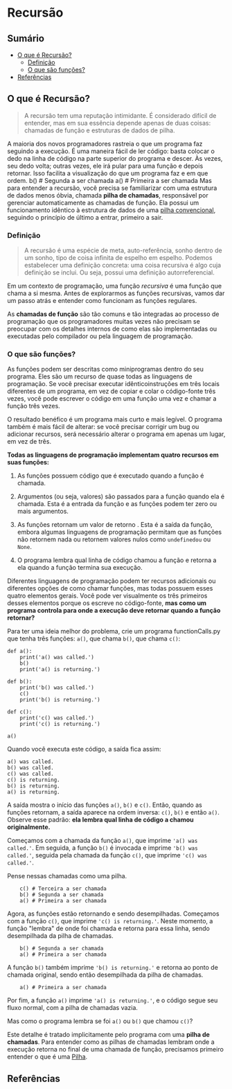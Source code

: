 # Recursão

## Sumário

- [O que é Recursão?](#o-que-é-recursão)
    - [Definição](#definição)
    - [O que são funções?](#o-que-são-funções)
- [Referências](#referências)

## O que é Recursão?

 > A recursão tem uma reputação intimidante. É considerado difícil de entender, mas em sua essência depende apenas de duas coisas: chamadas de função e estruturas de dados de pilha.

A maioria dos novos programadores rastreia o que um programa faz seguindo a execução. É uma maneira fácil de ler código: basta colocar o dedo na linha de código na parte superior do programa e descer. 
Às vezes, seu dedo volta; outras vezes, ele irá pular para uma função e depois retornar. Isso facilita a visualização do que um programa faz e em que ordem.
b() # Segunda a ser chamada
    a() # Primeira a ser chamada Mas para entender a recursão, você precisa se familiarizar com uma estrutura de dados menos óbvia, chamada **pilha de chamadas**, responsável por gerenciar automaticamente as chamadas de função. Ela possui um funcionamento idêntico à estrutura de dados de uma <a href="https://github.com/FabioHenriqueFarias/algorithms-And-Data-Dtructures/tree/main/Data_Structures/Stack"> pilha convencional</a>, seguindo o princípio de último a entrar, primeiro a sair.

### Definição

>  A recursão é uma espécie de meta, auto-referência, sonho dentro de um sonho, tipo de coisa infinita de espelho em espelho. Podemos estabelecer uma definição concreta: uma coisa recursiva é algo cuja definição se inclui. Ou seja, possui uma definição autorreferencial.

Em um contexto de programação, uma função *recursiva* é uma função que chama a si mesma. Antes de explorarmos as funções recursivas, vamos dar um passo atrás e entender como funcionam as funções regulares.

As **chamadas de função** são tão comuns e tão integradas ao processo de programação que os programadores muitas vezes não precisam se preocupar com os detalhes internos de como elas são implementadas ou executadas pelo compilador ou pela linguagem de programação.

### O que são funções?

As funções podem ser descritas como miniprogramas dentro do seu programa. Eles são um recurso de quase todas as linguagens de programação. Se você precisar executar idênticoinstruções em três locais diferentes de um programa, em vez de copiar e colar o código-fonte três vezes, você pode escrever o código em uma função uma vez e chamar a função três vezes. 

O resultado benéfico é um programa mais curto e mais legível. O programa também é mais fácil de alterar: se você precisar corrigir um bug ou adicionar recursos, será necessário alterar o programa em apenas um lugar, em vez de três.

**Todas as linguagens de programação implementam quatro recursos em suas funções:**

1. As funções possuem código que é executado quando a função é chamada.

2. Argumentos (ou seja, valores) são passados ​​para a função quando ela é chamada. Esta é a entrada da função e as funções podem ter zero ou mais argumentos.

3. As funções retornam um valor de retorno . Esta é a saída da função, embora algumas linguagens de programação permitam que as funções não retornem nada ou retornem valores nulos como `undefinedou` ou `None`.

4. O programa lembra qual linha de código chamou a função e retorna a ela quando a função termina sua execução.

Diferentes linguagens de programação podem ter recursos adicionais ou diferentes opções de como chamar funções, mas todas possuem esses quatro elementos gerais. Você pode ver visualmente os três primeiros desses elementos porque os escreve no código-fonte, **mas como um programa controla para onde a execução deve retornar quando a função retornar?**

Para ter uma ideia melhor do problema, crie um programa functionCalls.py que tenha três funções: `a()`, que chama `b()`, que chama `c()`:

```
def a():
    print('a() was called.')
    b()
    print('a() is returning.')

def b():
    print('b() was called.')
    c()
    print('b() is returning.')

def c():
    print('c() was called.')
    print('c() is returning.')

a()
```

Quando você executa este código, a saída fica assim:

    a() was called.
    b() was called.
    c() was called.
    c() is returning.
    b() is returning.
    a() is returning.

A saída mostra o início das funções ``a()``, `b()` e ``c()``. Então, quando as funções retornam, a saída aparece na ordem inversa: ``c()``, ``b()`` e então ``a()``. Observe esse padrão: **ela lembra qual linha de código a chamou originalmente.** 

Começamos com a chamada da função `a()`, que imprime `'a() was called.'`. Em seguida, a função `b()` é invocada e imprime `'b() was called.'`, seguida pela chamada da função `c()`, que imprime `'c() was called.'`.

Pense nessas chamadas como uma pilha.

```
    c() # Terceira a ser chamada
    b() # Segunda a ser chamada
    a() # Primeira a ser chamada 
```

Agora, as funções estão retornando e sendo desempilhadas. Começamos com a função `c()`, que imprime `'c() is returning.'`. Neste momento, a função "lembra" de onde foi chamada e retorna para essa linha, sendo desempilhada da pilha de chamadas.
```
    b() # Segunda a ser chamada
    a() # Primeira a ser chamada 
```

A função `b()` também imprime `'b() is returning.'` e retorna ao ponto de chamada original, sendo então desempilhada da pilha de chamadas.

```
    a() # Primeira a ser chamada 
```

Por fim, a função `a()` imprime `'a() is returning.'`, e o código segue seu fluxo normal, com a pilha de chamadas vazia.

Mas como o programa lembra se foi `a()` ou `b()` que chamou `c()`? 

Este detalhe é tratado implicitamente pelo programa com uma **pilha de chamadas**. Para entender como as pilhas de chamadas lembram onde a execução retorna no final de uma chamada de função, precisamos primeiro entender o que é uma <a href="https://github.com/FabioHenriqueFarias/algorithms-And-Data-Dtructures/tree/main/Data_Structures/Stack"> Pilha</a>.

## Referências